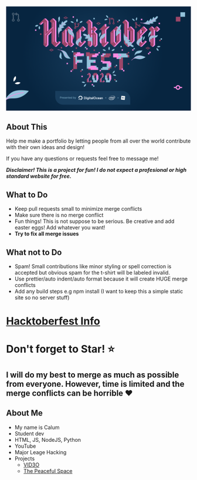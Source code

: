 ![Hacktoberfest 2020](Hacktoberfest2020.png)

## About This
Help me make a portfolio by letting people from all over the world contribute with their own ideas and design!

If you have any questions or requests feel free to message me!

***Disclaimer! This is a project for fun! I do not expect a profesional or high standard website for free.***

## What to Do
- Keep pull requests small to minimize merge conflicts
- Make sure there is no merge conflict
- Fun things! This is not suppose to be serious. Be creative and add easter eggs! Add whatever you want!
- **Try to fix all merge issues**

## What not to Do
- Spam! Small contributions like minor styling or spell correction is accepted but obvious spam for the t-shirt will be labeled invalid.
- Use prettier/auto indent/auto format because it will create HUGE merge conflicts
- Add any build steps e.g npm install (I want to keep this a simple static site so no server stuff)

# [Hacktoberfest Info](https://hacktoberfest.digitalocean.com/)

# Don't forget to Star! ⭐️
## I will do my best to merge as much as possible from everyone. However, time is limited and the merge conflicts can be horrible ❤️

## About Me
- My name is Calum
- Student dev
- HTML, JS, NodeJS, Python
- YouTube
- Major Leage Hacking
- Projects
  - [VID3O](https://devpost.com/software/vid3o/)
  - [The Peaceful Space](https://devpost.com/software/the-peaceful-space)
